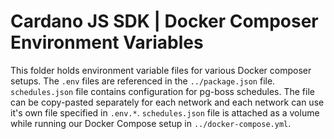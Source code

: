 # Cardano JS SDK | Docker Composer Environment Variables

This folder holds environment variable files for various Docker composer setups. The `.env` files are referenced in the `../package.json` file.
`schedules.json` file contains configuration for pg-boss schedules. The file can be copy-pasted separately for each network and each network can use it's own file specified in `.env.*`.
`schedules.json` file is attached as a volume while running our Docker Compose setup in `../docker-compose.yml`.
